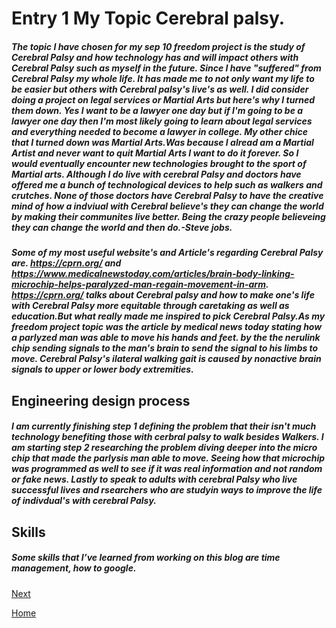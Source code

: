 # Entry 1 My Topic Cerebral palsy. 
##### The topic I have chosen for my sep 10 freedom project is the study of Cerebral Palsy and how technology has and will impact others with Cerebral Palsy such as myself in the future. Since I have "suffered" from Cerebral Palsy my whole life. It has made me to not only want my life to be easier  but others with Cerebral palsy's live's as well. I did consider doing a project on legal services or Martial Arts but here's why I turned them down. Yes I want to be a lawyer one day but if I'm going to be a lawyer one day then I'm most likely going to learn about legal services and everything needed to become a lawyer in college. My other chice that I turned down was Martial Arts.Was because I alread am a Martial Artist and never want to quit Martial Arts I want to do it forever. So I would eventually encounter new technologies brought to the sport of Martial arts.  Although I do live with cerebral Palsy and doctors have offered me a bunch of technological devices to help such as walkers and crutches. None of those doctors have Cerebral Palsy to have the creative mind of how a indviual with Cerebral believe's they can change the world by making their communites live better. Being the crazy people believeing they can change the world and then do.-Steve jobs.
#####  Some of my most useful website's and Article's regarding Cerebral Palsy are. https://cprn.org/ and https://www.medicalnewstoday.com/articles/brain-body-linking-microchip-helps-paralyzed-man-regain-movement-in-arm. https://cprn.org/ talks about Cerebral palsy and how to make one's life with Cerebral Palsy more equitable through caretaking as well as education.But what really made me inspired to pick Cerebral Palsy.As my freedom project topic was the article by medical news today stating how a parlyzed man  was able to move his hands and feet. by the the nerulink chip sending signals to the man's brain to send the signal to his limbs to move. Cerebral Palsy's ilateral walking gait is caused by nonactive brain signals to upper or lower body  extremities.

## Engineering design process 
##### I am currently finishing step 1 defining the problem that their isn't much technology benefiting those with cerbral palsy to walk besides Walkers. I am  starting step 2 researching the problem diving deeper into the micro chip that made the parlysis man able to move. Seeing how that microchip was programmed as well to see if it was real information and not random or fake news. Lastly to speak to adults with cerebral Palsy who live successful lives and rsearchers who are studyin ways to improve the life of indivdual's with cerebral Palsy.

## Skills
##### Some skills that I’ve learned from working on this blog are time management, how to google.



[Next](entry02.md)

[Home](../README.md)
